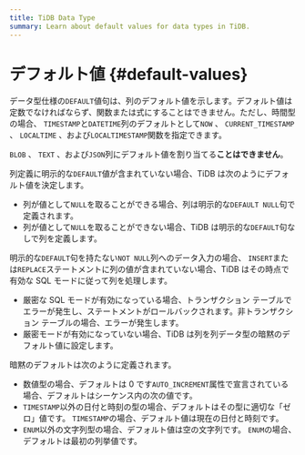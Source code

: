 ```yaml
---
title: TiDB Data Type
summary: Learn about default values for data types in TiDB.
---
```


# デフォルト値 {#default-values}

データ型仕様の`DEFAULT`値句は、列のデフォルト値を示します。デフォルト値は定数でなければならず、関数または式にすることはできません。ただし、時間型の場合、 `TIMESTAMP`と`DATETIME`列のデフォルトとして`NOW` 、 `CURRENT_TIMESTAMP` 、 `LOCALTIME` 、および`LOCALTIMESTAMP`関数を指定できます。

`BLOB` 、 `TEXT` 、および`JSON`列にデフォルト値を割り当てる**ことはできません**。

列定義に明示的な`DEFAULT`値が含まれていない場合、TiDB は次のようにデフォルト値を決定します。

-   列が値として`NULL`を取ることができる場合、列は明示的な`DEFAULT NULL`句で定義されます。
-   列が値として`NULL`を取ることができない場合、TiDB は明示的な`DEFAULT`句なしで列を定義します。

明示的な`DEFAULT`句を持たない`NOT NULL`列へのデータ入力の場合、 `INSERT`または`REPLACE`ステートメントに列の値が含まれていない場合、TiDB はその時点で有効な SQL モードに従って列を処理します。

-   厳密な SQL モードが有効になっている場合、トランザクション テーブルでエラーが発生し、ステートメントがロールバックされます。非トランザクション テーブルの場合、エラーが発生します。
-   厳密モードが有効になっていない場合、TiDB は列を列データ型の暗黙のデフォルト値に設定します。

暗黙のデフォルトは次のように定義されます。

-   数値型の場合、デフォルトは 0 です`AUTO_INCREMENT`属性で宣言されている場合、デフォルトはシーケンス内の次の値です。
-   `TIMESTAMP`以外の日付と時刻の型の場合、デフォルトはその型に適切な「ゼロ」値です。 `TIMESTAMP`の場合、デフォルト値は現在の日付と時刻です。
-   `ENUM`以外の文字列型の場合、デフォルト値は空の文字列です。 `ENUM`の場合、デフォルトは最初の列挙値です。
